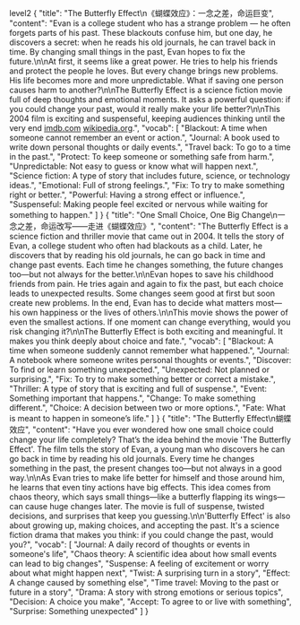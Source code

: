 level2
{
  "title": "The Butterfly Effect\n《蝴蝶效应》：一念之差，命运巨变",
  "content": "Evan is a college student who has a strange problem — he often forgets parts of his past. These blackouts confuse him, but one day, he discovers a secret: when he reads his old journals, he can travel back in time. By changing small things in the past, Evan hopes to fix the future.\n\nAt first, it seems like a great power. He tries to help his friends and protect the people he loves. But every change brings new problems. His life becomes more and more unpredictable. What if saving one person causes harm to another?\n\nThe Butterfly Effect is a science fiction movie full of deep thoughts and emotional moments. It asks a powerful question: if you could change your past, would it really make your life better?\n\nThis 2004 film is exciting and suspenseful, keeping audiences thinking until the very end [imdb.com](https://www.imdb.com/title/tt0289879/) [wikipedia.org](https://en.wikipedia.org/wiki/The_Butterfly_Effect).",
  "vocab": [
    "Blackout: A time when someone cannot remember an event or action.",
    "Journal: A book used to write down personal thoughts or daily events.",
    "Travel back: To go to a time in the past.",
    "Protect: To keep someone or something safe from harm.",
    "Unpredictable: Not easy to guess or know what will happen next.",
    "Science fiction: A type of story that includes future, science, or technology ideas.",
    "Emotional: Full of strong feelings.",
    "Fix: To try to make something right or better.",
    "Powerful: Having a strong effect or influence.",
    "Suspenseful: Making people feel excited or nervous while waiting for something to happen."
  ]
}
{
  "title": "One Small Choice, One Big Change\n一念之差，命运改写——走进《蝴蝶效应》",
  "content": "The Butterfly Effect is a science fiction and thriller movie that came out in 2004. It tells the story of Evan, a college student who often had blackouts as a child. Later, he discovers that by reading his old journals, he can go back in time and change past events. Each time he changes something, the future changes too—but not always for the better.\n\nEvan hopes to save his childhood friends from pain. He tries again and again to fix the past, but each choice leads to unexpected results. Some changes seem good at first but soon create new problems. In the end, Evan has to decide what matters most—his own happiness or the lives of others.\n\nThis movie shows the power of even the smallest actions. If one moment can change everything, would you risk changing it?\n\nThe Butterfly Effect is both exciting and meaningful. It makes you think deeply about choice and fate.",
  "vocab": [
    "Blackout: A time when someone suddenly cannot remember what happened.",
    "Journal: A notebook where someone writes personal thoughts or events.",
    "Discover: To find or learn something unexpected.",
    "Unexpected: Not planned or surprising.",
    "Fix: To try to make something better or correct a mistake.",
    "Thriller: A type of story that is exciting and full of suspense.",
    "Event: Something important that happens.",
    "Change: To make something different.",
    "Choice: A decision between two or more options.",
    "Fate: What is meant to happen in someone’s life."
  ]
}
{
  "title": "The Butterfly Effect\n蝴蝶效应",
  "content": "Have you ever wondered how one small choice could change your life completely? That’s the idea behind the movie 'The Butterfly Effect'. The film tells the story of Evan, a young man who discovers he can go back in time by reading his old journals. Every time he changes something in the past, the present changes too—but not always in a good way.\n\nAs Evan tries to make life better for himself and those around him, he learns that even tiny actions have big effects. This idea comes from chaos theory, which says small things—like a butterfly flapping its wings—can cause huge changes later. The movie is full of suspense, twisted decisions, and surprises that keep you guessing.\n\n'Butterfly Effect' is also about growing up, making choices, and accepting the past. It's a science fiction drama that makes you think: if you could change the past, would you?",
  "vocab": [
    "Journal: A daily record of thoughts or events in someone's life",
    "Chaos theory: A scientific idea about how small events can lead to big changes",
    "Suspense: A feeling of excitement or worry about what might happen next",
    "Twist: A surprising turn in a story",
    "Effect: A change caused by something else",
    "Time travel: Moving to the past or future in a story",
    "Drama: A story with strong emotions or serious topics",
    "Decision: A choice you make",
    "Accept: To agree to or live with something",
    "Surprise: Something unexpected"
  ]
}
